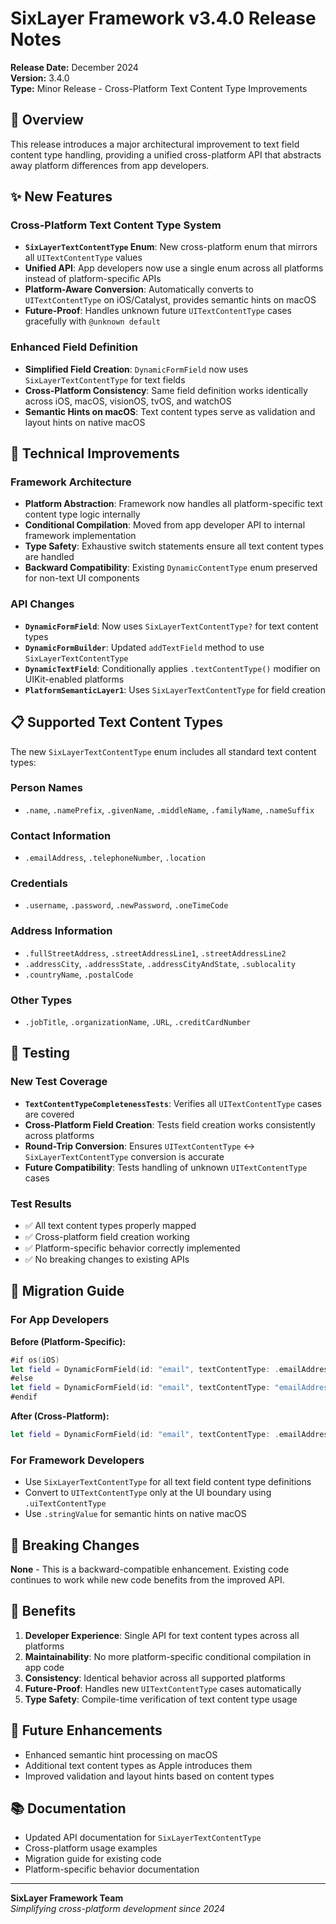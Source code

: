 # SixLayer Framework v3.4.0 Release Notes

**Release Date:** December 2024  
**Version:** 3.4.0  
**Type:** Minor Release - Cross-Platform Text Content Type Improvements

## 🎯 Overview

This release introduces a major architectural improvement to text field content type handling, providing a unified cross-platform API that abstracts away platform differences from app developers.

## ✨ New Features

### Cross-Platform Text Content Type System

- **`SixLayerTextContentType` Enum**: New cross-platform enum that mirrors all `UITextContentType` values
- **Unified API**: App developers now use a single enum across all platforms instead of platform-specific APIs
- **Platform-Aware Conversion**: Automatically converts to `UITextContentType` on iOS/Catalyst, provides semantic hints on macOS
- **Future-Proof**: Handles unknown future `UITextContentType` cases gracefully with `@unknown default`

### Enhanced Field Definition

- **Simplified Field Creation**: `DynamicFormField` now uses `SixLayerTextContentType` for text fields
- **Cross-Platform Consistency**: Same field definition works identically across iOS, macOS, visionOS, tvOS, and watchOS
- **Semantic Hints on macOS**: Text content types serve as validation and layout hints on native macOS

## 🔧 Technical Improvements

### Framework Architecture

- **Platform Abstraction**: Framework now handles all platform-specific text content type logic internally
- **Conditional Compilation**: Moved from app developer API to internal framework implementation
- **Type Safety**: Exhaustive switch statements ensure all text content types are handled
- **Backward Compatibility**: Existing `DynamicContentType` enum preserved for non-text UI components

### API Changes

- **`DynamicFormField`**: Now uses `SixLayerTextContentType?` for text content types
- **`DynamicFormBuilder`**: Updated `addTextField` method to use `SixLayerTextContentType`
- **`DynamicTextField`**: Conditionally applies `.textContentType()` modifier on UIKit-enabled platforms
- **`PlatformSemanticLayer1`**: Uses `SixLayerTextContentType` for field creation

## 📋 Supported Text Content Types

The new `SixLayerTextContentType` enum includes all standard text content types:

### Person Names
- `.name`, `.namePrefix`, `.givenName`, `.middleName`, `.familyName`, `.nameSuffix`

### Contact Information  
- `.emailAddress`, `.telephoneNumber`, `.location`

### Credentials
- `.username`, `.password`, `.newPassword`, `.oneTimeCode`

### Address Information
- `.fullStreetAddress`, `.streetAddressLine1`, `.streetAddressLine2`
- `.addressCity`, `.addressState`, `.addressCityAndState`, `.sublocality`
- `.countryName`, `.postalCode`

### Other Types
- `.jobTitle`, `.organizationName`, `.URL`, `.creditCardNumber`

## 🧪 Testing

### New Test Coverage

- **`TextContentTypeCompletenessTests`**: Verifies all `UITextContentType` cases are covered
- **Cross-Platform Field Creation**: Tests field creation works consistently across platforms
- **Round-Trip Conversion**: Ensures `UITextContentType` ↔ `SixLayerTextContentType` conversion is accurate
- **Future Compatibility**: Tests handling of unknown `UITextContentType` cases

### Test Results

- ✅ All text content types properly mapped
- ✅ Cross-platform field creation working
- ✅ Platform-specific behavior correctly implemented
- ✅ No breaking changes to existing APIs

## 🚀 Migration Guide

### For App Developers

**Before (Platform-Specific):**
```swift
#if os(iOS)
let field = DynamicFormField(id: "email", textContentType: .emailAddress, label: "Email")
#else
let field = DynamicFormField(id: "email", textContentType: "emailAddress", label: "Email")
#endif
```

**After (Cross-Platform):**
```swift
let field = DynamicFormField(id: "email", textContentType: .emailAddress, label: "Email")
```

### For Framework Developers

- Use `SixLayerTextContentType` for all text field content type definitions
- Convert to `UITextContentType` only at the UI boundary using `.uiTextContentType`
- Use `.stringValue` for semantic hints on native macOS

## 🔄 Breaking Changes

**None** - This is a backward-compatible enhancement. Existing code continues to work while new code benefits from the improved API.

## 🎯 Benefits

1. **Developer Experience**: Single API for text content types across all platforms
2. **Maintainability**: No more platform-specific conditional compilation in app code
3. **Consistency**: Identical behavior across all supported platforms
4. **Future-Proof**: Handles new `UITextContentType` cases automatically
5. **Type Safety**: Compile-time verification of text content type usage

## 🔮 Future Enhancements

- Enhanced semantic hint processing on macOS
- Additional text content types as Apple introduces them
- Improved validation and layout hints based on content types

## 📚 Documentation

- Updated API documentation for `SixLayerTextContentType`
- Cross-platform usage examples
- Migration guide for existing code
- Platform-specific behavior documentation

---

**SixLayer Framework Team**  
*Simplifying cross-platform development since 2024*
